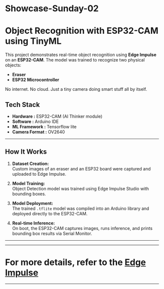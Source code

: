 # Showcase-Sunday-02
# Object Recognition with ESP32-CAM using TinyML
This project demonstrates real-time object recognition using **Edge Impulse** on an **ESP32-CAM**. The model was trained to recognize two physical objects:  
- **Eraser**  
- **ESP32 Microcontroller**

No internet. No cloud. Just a tiny camera doing smart stuff all by itself.

## Tech Stack
- **Hardware :** ESP32-CAM (AI Thinker module)
- **Software :** Arduino IDE
- **ML Framework :** Tensorflow lite
- **Camera Format :** OV2640


---

## How It Works

1. **Dataset Creation:**  
   Custom images of an eraser and an ESP32 board were captured and uploaded to Edge Impulse.

2. **Model Training:**  
   Object Detection model was trained using Edge Impulse Studio with bounding boxes.

3. **Model Deployment:**  
   The trained `.tflite` model was compiled into an Arduino library and deployed directly to the ESP32-CAM.

4. **Real-time Inference:**  
   On boot, the ESP32-CAM captures images, runs inference, and prints bounding box results via Serial Monitor.

---

---
# For more details, refer to the [Edge Impulse](https://docs.edgeimpulse.com/docs)
---
